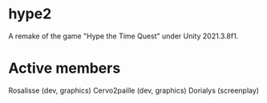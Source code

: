 # hype2
A remake of the game "Hype the Time Quest" under Unity 2021.3.8f1.
# Active members
Rosalisse (dev, graphics)
Cervo2paille (dev, graphics)
Dorialys (screenplay)
